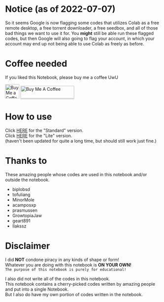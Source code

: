 # Notice (as of 2022-07-07)
So it seems Google is now flagging some codes that utilizes Colab as a free remote desktop, a free torrent downloader, a free seedbox, and all of those bad things we want to use it for. You **might** still be able run these flagged codes, but then Google will also going to flag your account, in which your account may end up not being able to use Colab as freely as before.

# Coffee needed
If you liked this Notebook, please buy me a coffee UwU

<a href='https://ko-fi.com/shiro39' target='_blank'><img height='35' style='border: 0px; height: 46px;' src='https://az743702.vo.msecnd.net/cdn/kofi3.png?v=0' border='0' alt='Buy Me a Coffee at ko-fi.com'></a>
<a href="https://www.buymeacoffee.com/shiro39" target="_blank"><img src="https://www.buymeacoffee.com/assets/img/custom_images/orange_img.png" alt="Buy Me A Coffee" style="height: 41px !important;width: 174px !important;box-shadow: 0px 3px 2px 0px rgba(190, 190, 190, 0.5) !important;-webkit-box-shadow: 0px 3px 2px 0px rgba(190, 190, 190, 0.5) !important;" ></a>


# How to use
Click <a href="https://colab.research.google.com/github/shirooo39/MiXLab/blob/master/MiXLab.ipynb" target="_blank">HERE</a> for the "Standard" version.  
Click <a href="https://colab.research.google.com/github/shirooo39/MiXLab/blob/master/MiXLabLite.ipynb" target="_blank">HERE</a> for the "Lite" version.  
(haven't been updated for quite a long time, but should still work just fine.)


# Thanks to
These amazing people whose codes are used in this notebook and/or outside the notebook.
- biplobsd
- tofuliang
- MinorMole
- acamposxp
- prasmussen
- GrowtopiaJaw
- geart891
- llakssz


# Disclaimer
I did **NOT** condone piracy in any kinds of shape or form!  
Whatever you are doing with this notebook is **ON YOUR OWN!**  
```The purpose of this notebook is purely for educational!```

I also did not write all of the codes in this notebook.  
This notebook contains a cherry-picked codes written by amazing people and put into a single Notebook.  
But I also do have my own portion of codes written in the notebook.

